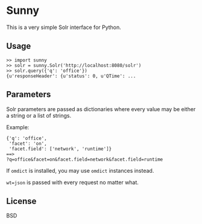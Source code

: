 Sunny
=====

This is a very simple Solr interface for Python.


Usage
-----

    >> import sunny
    >> solr = sunny.Solr('http://localhost:8080/solr')
    >> solr.query({'q': 'office'})
    {u'responseHeader': {u'status': 0, u'QTime': ...


Parameters
----------

Solr parameters are passed as dictionaries where every value may be
either a string or a list of strings.

Example:

    {'q': 'office',
     'facet': 'on',
     'facet.field': ['network', 'runtime']}
    ==>
    ?q=office&facet=on&facet.field=network&facet.field=runtime

If ``omdict`` is installed, you may use ``omdict`` instances instead.

``wt=json`` is passed with every request no matter what.


License
-------

BSD
